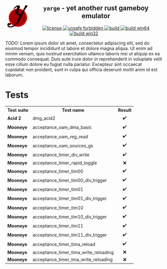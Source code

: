 <!--TITLE-->
<h2 align="center">
  <img alt="logo" src=".assets/yarge.svg" border="0" width="78" height="78" align="left">
  <code>yarge</code> - <b>y</b>et <b>a</b>nother <b>r</b>ust <b>g</b>ameboy <b>e</b>mulator<br>
</h2>
<!--BADGES-->
<div align="center">
  <a href="https://github.com/griffi-gh/yarge/blob/master/LICENSE">
    <img alt="license" src="https://shields.io/github/license/griffi-gh/yarge  " border="0">
  </a>
  <a href="https://github.com/rust-secure-code/safety-dance/">
    <img alt="unsafe forbidden" src="https://img.shields.io/badge/unsafe-forbidden-success.svg" border="0">
  </a>
  <a href="https://github.com/griffi-gh/yarge/actions">
    <img alt="build" src="https://shields.io/github/workflow/status/griffi-gh/yarge/Build" border="0">
  </a>
  <a href="https://nightly.link/griffi-gh/yarge/workflows/build/master/release-win64.zip">
    <img alt="build win64" src="https://img.shields.io/badge/build-win64-blue" border="0">
  </a>
  <a href="https://nightly.link/griffi-gh/yarge/workflows/build/master/release-lin64.zip">
    <img alt="build win32" src="https://img.shields.io/badge/build-lin64-blue" border="0">
  </a>
</div>
<p>
  <i>TODO:</i> Lorem ipsum dolor sit amet, consectetur adipiscing elit, sed do eiusmod tempor incididunt ut labore et dolore magna aliqua. Ut enim ad minim veniam, quis nostrud exercitation ullamco laboris nisi ut aliquip ex ea commodo consequat. Duis aute irure dolor in reprehenderit in voluptate velit esse cillum dolore eu fugiat nulla pariatur. Excepteur sint occaecat cupidatat non proident, sunt in culpa qui officia deserunt mollit anim id est laborum.
</p>
<h1>Tests</h1>
<p>
   <table> <tr> <th>Test suite</th> <th>Test name</th> <th>Result</th> </tr> <tr> <td><b>Acid 2</b></td> <td>dmg_acid2</td> <td align="center">✔️</td> </tr> <tr> <td><b>Mooneye</b></td> <td>acceptance_oam_dma_basic</td> <td align="center">✔️</td> </tr> <tr> <td><b>Mooneye</b></td> <td>acceptance_oam_reg_read</td> <td align="center">✔️</td> </tr> <tr> <td><b>Mooneye</b></td> <td>acceptance_oam_sources_gs</td> <td align="center">✔️</td> </tr> <tr> <td><b>Mooneye</b></td> <td>acceptance_timer_div_write</td> <td align="center">✔️</td> </tr> <tr> <td><b>Mooneye</b></td> <td>acceptance_timer_rapid_toggle</td> <td align="center">❌</td> </tr> <tr> <td><b>Mooneye</b></td> <td>acceptance_timer_tim00</td> <td align="center">✔️</td> </tr> <tr> <td><b>Mooneye</b></td> <td>acceptance_timer_tim00_div_trigger</td> <td align="center">✔️</td> </tr> <tr> <td><b>Mooneye</b></td> <td>acceptance_timer_tim01</td> <td align="center">✔️</td> </tr> <tr> <td><b>Mooneye</b></td> <td>acceptance_timer_tim01_div_trigger</td> <td align="center">✔️</td> </tr> <tr> <td><b>Mooneye</b></td> <td>acceptance_timer_tim10</td> <td align="center">✔️</td> </tr> <tr> <td><b>Mooneye</b></td> <td>acceptance_timer_tim10_div_trigger</td> <td align="center">✔️</td> </tr> <tr> <td><b>Mooneye</b></td> <td>acceptance_timer_tim11</td> <td align="center">✔️</td> </tr> <tr> <td><b>Mooneye</b></td> <td>acceptance_timer_tim11_div_trigger</td> <td align="center">✔️</td> </tr> <tr> <td><b>Mooneye</b></td> <td>acceptance_timer_tima_reload</td> <td align="center">✔️</td> </tr> <tr> <td><b>Mooneye</b></td> <td>acceptance_timer_tima_write_reloading</td> <td align="center">❌</td> </tr> <tr> <td><b>Mooneye</b></td> <td>acceptance_timer_tma_write_reloading</td> <td align="center">❌</td> </tr> </table> 
</p>
